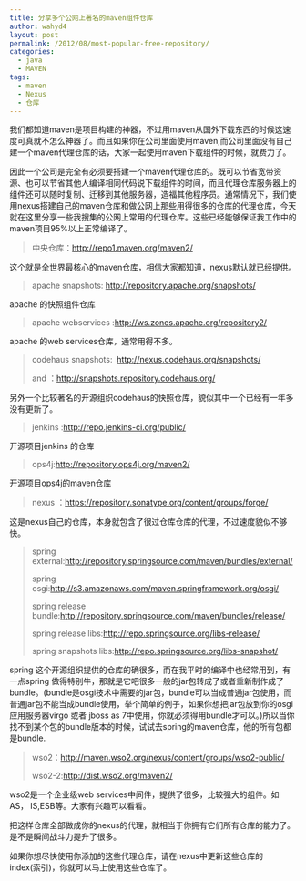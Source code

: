 ```yaml
---
title: 分享多个公网上著名的maven组件仓库
author: wahyd4
layout: post
permalink: /2012/08/most-popular-free-repository/
categories:
  - java
  - MAVEN
tags:
  - maven
  - Nexus
  - 仓库
---
```

我们都知道maven是项目构建的神器，不过用maven从国外下载东西的时候这速度可真就不怎么神器了。而且如果你在公司里面使用maven,而公司里面没有自己建一个maven代理仓库的话，大家一起使用maven下载组件的时候，就费力了。

因此一个公司是完全有必须要搭建一个maven代理仓库的。既可以节省宽带资源、也可以节省其他人编译相同代码说下载组件的时间，而且代理仓库服务器上的组件还可以随时复制、迁移到其他服务器，造福其他程序员。通常情况下，我们使用nexus搭建自己的maven仓库和做公网上那些用得很多的仓库的代理仓库，今天就在这里分享一些我搜集的公网上常用的代理仓库。这些已经能够保证我工作中的maven项目95%以上正常编译了。

> 中央仓库：http://repo1.maven.org/maven2/

这个就是全世界最核心的maven仓库，相信大家都知道，nexus默认就已经提供。

> apache snapshots: http://repository.apache.org/snapshots/

apache 的快照组件仓库

> apache webservices :http://ws.zones.apache.org/repository2/

apache 的web services仓库，通常用得不多。

> codehaus snapshots:  http://nexus.codehaus.org/snapshots/
> 
> and ：http://snapshots.repository.codehaus.org/

另外一个比较著名的开源组织codehaus的快照仓库，貌似其中一个已经有一年多没有更新了。

> jenkins :http://repo.jenkins-ci.org/public/

开源项目jenkins 的仓库

> ops4j:http://repository.ops4j.org/maven2/

开源项目ops4j的maven仓库

> nexus ：https://repository.sonatype.org/content/groups/forge/

这是nexus自己的仓库，本身就包含了很过仓库仓库的代理，不过速度貌似不够快。

> spring external:http://repository.springsource.com/maven/bundles/external/
> 
> spring osgi:http://s3.amazonaws.com/maven.springframework.org/osgi/
> 
> spring release bundle:http://repository.springsource.com/maven/bundles/release/
> 
> spring release libs:http://repo.springsource.org/libs-release/
> 
> spring snapshots libs:http://repo.springsource.org/libs-snapshot/

spring 这个开源组织提供的仓库的确很多，而在我平时的编译中也经常用到，有一点spring 做得特别牛，那就是它吧很多一般的jar包转成了或者重新制作成了bundle。(bundle是osgi技术中需要的jar包，bundle可以当成普通jar包使用，而普通jar包不能当成bundle使用，举个简单的例子，如果你想把jar包放到你的osgi 应用服务器virgo 或者 jboss as 7中使用，你就必须得用bundle才可以。)所以当你找不到某个包的bundle版本的时候，试试去spring的maven仓库，他的所有包都是bundle.

> wso2：http://maven.wso2.org/nexus/content/groups/wso2-public/
> 
> wso2-2:http://dist.wso2.org/maven2/

wso2是一个企业级web services中间件，提供了很多，比较强大的组件。如AS， IS,ESB等。大家有兴趣可以看看。

把这样仓库全部做成你的nexus的代理，就相当于你拥有它们所有仓库的能力了。是不是瞬间战斗力提升了很多。

如果你想尽快使用你添加的这些代理仓库，请在nexus中更新这些仓库的 index(索引)，你就可以马上使用这些仓库了。

 